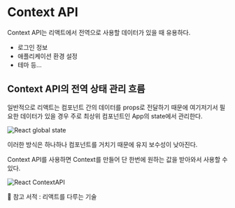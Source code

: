 # Context API

Context API는 리액트에서 전역으로 사용할 데이터가 있을 때 유용하다.

- 로그인 정보
- 애플리케이션 환경 설정
- 테마 등...

## Context API의 전역 상태 관리 흐름

일반적으로 리액트는 컴포넌트 간의 데이터를 props로 전달하기 때문에 여기저기서 필요한 데이터가 있을 경우 주로 최상위 컴포넌트인 App의 state에서 관리한다.

![React global state](https://user-images.githubusercontent.com/67866773/103433012-066d5580-4c2d-11eb-8f77-142b41b42d8f.PNG)

이러한 방식은 하나하나 컴포넌트를 거치기 때문에 유지 보수성이 낮아진다.

Context API를 사용하면 Context를 만들어 단 한번에 원하는 값을 받아와서 사용할 수 있다.

![React ContextAPI](https://user-images.githubusercontent.com/67866773/103433013-079e8280-4c2d-11eb-8fd7-72b7af27774f.PNG)

🎯 참고 서적 : 리액트를 다루는 기술
